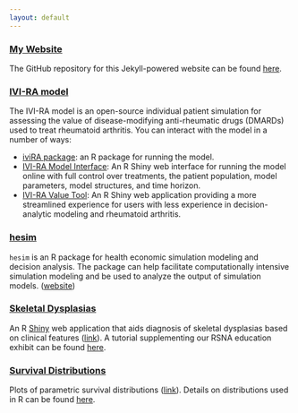 ```yaml
---
layout: default
---
```


### [My Website](https://github.com/dincerti/dincerti.github.io)
The GitHub repository for this Jekyll-powered website can be found [here](https://github.com/dincerti/dincerti.github.io). 

### [IVI-RA model](https://innovationvalueinitiative.github.io/IVI-RA)
The IVI-RA model is an open-source individual patient simulation for assessing the value of disease-modifying anti-rheumatic drugs (DMARDs) used to treat rheumatoid arthritis. You can interact with the model in a number of ways:

* [iviRA package](https://innovationvalueinitiative.github.io/IVI-RA): an R package for running the model.
* [IVI-RA Model Interface](https://innovationandvalueinitiative.shinyapps.io/ivi-ra-expert/): An R Shiny web interface for running the model online with full control over treatments, the patient population, model parameters, model structures, and time horizon.
* [IVI-RA Value Tool](https://innovationandvalueinitiative.shinyapps.io/ivi-ra/): An R Shiny web application providing a more streamlined experience for users with less experience in decision-analytic modeling and rheumatoid arthritis.

### [hesim](https://innovationvalueinitiative.github.io/hesim/)
`hesim` is an R package for health economic simulation modeling and decision analysis. The package can help facilitate computationally intensive simulation modeling and be used to analyze the output of simulation models. ([website](https://innovationvalueinitiative.github.io/hesim/))

### [Skeletal Dysplasias](http://104.131.159.61:3838/skeletal-dysplasias/)
An R [Shiny](http://shiny.rstudio.com/) web application that aids diagnosis of skeletal dysplasias based on clinical features ([link](http://104.131.159.61:3838/skeletal-dysplasias/)). A tutorial supplementing our RSNA education exhibit can be found [here](code/skeletal-dysplasias.html).

### [Survival Distributions](http://104.131.159.61:3838/survival-curves/)
Plots of parametric survival distributions ([link](http://104.131.159.61:3838/survival-curves/)). Details on distributions used in R can be found [here](code/survival-distributions.html).
